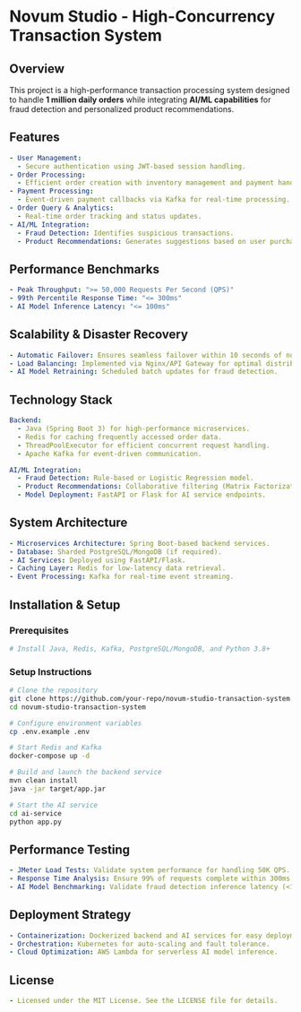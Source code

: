 # Novum Studio - High-Concurrency Transaction System

## Overview
This project is a high-performance transaction processing system designed to handle **1 million daily orders** while integrating **AI/ML capabilities** for fraud detection and personalized product recommendations.

## Features
```yaml
- User Management:
  - Secure authentication using JWT-based session handling.
- Order Processing:
  - Efficient order creation with inventory management and payment handling.
- Payment Processing:
  - Event-driven payment callbacks via Kafka for real-time processing.
- Order Query & Analytics:
  - Real-time order tracking and status updates.
- AI/ML Integration:
  - Fraud Detection: Identifies suspicious transactions.
  - Product Recommendations: Generates suggestions based on user purchase history.
```

## Performance Benchmarks
```yaml
- Peak Throughput: ">= 50,000 Requests Per Second (QPS)"
- 99th Percentile Response Time: "<= 300ms"
- AI Model Inference Latency: "<= 100ms"
```

## Scalability & Disaster Recovery
```yaml
- Automatic Failover: Ensures seamless failover within 10 seconds of node failure.
- Load Balancing: Implemented via Nginx/API Gateway for optimal distribution.
- AI Model Retraining: Scheduled batch updates for fraud detection.
```

## Technology Stack
```yaml
Backend:
  - Java (Spring Boot 3) for high-performance microservices.
  - Redis for caching frequently accessed order data.
  - ThreadPoolExecutor for efficient concurrent request handling.
  - Apache Kafka for event-driven communication.

AI/ML Integration:
  - Fraud Detection: Rule-based or Logistic Regression model.
  - Product Recommendations: Collaborative filtering (Matrix Factorization, Cosine Similarity).
  - Model Deployment: FastAPI or Flask for AI service endpoints.
```

## System Architecture
```yaml
- Microservices Architecture: Spring Boot-based backend services.
- Database: Sharded PostgreSQL/MongoDB (if required).
- AI Services: Deployed using FastAPI/Flask.
- Caching Layer: Redis for low-latency data retrieval.
- Event Processing: Kafka for real-time event streaming.
```

## Installation & Setup
### Prerequisites
```sh
# Install Java, Redis, Kafka, PostgreSQL/MongoDB, and Python 3.8+
```
### Setup Instructions
```sh
# Clone the repository
git clone https://github.com/your-repo/novum-studio-transaction-system.git
cd novum-studio-transaction-system

# Configure environment variables
cp .env.example .env

# Start Redis and Kafka
docker-compose up -d

# Build and launch the backend service
mvn clean install
java -jar target/app.jar

# Start the AI service
cd ai-service
python app.py
```

## Performance Testing
```yaml
- JMeter Load Tests: Validate system performance for handling 50K QPS.
- Response Time Analysis: Ensure 99% of requests complete within 300ms.
- AI Model Benchmarking: Validate fraud detection inference latency (<100ms).
```

## Deployment Strategy
```yaml
- Containerization: Dockerized backend and AI services for easy deployment.
- Orchestration: Kubernetes for auto-scaling and fault tolerance.
- Cloud Optimization: AWS Lambda for serverless AI model inference.
```


## License
```yaml
- Licensed under the MIT License. See the LICENSE file for details.
```
